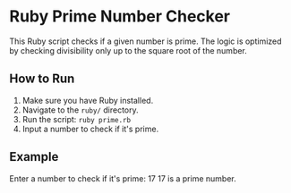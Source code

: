 # Ruby Prime Number Checker

This Ruby script checks if a given number is prime. The logic is optimized by checking divisibility only up to the square root of the number.

## How to Run

1. Make sure you have Ruby installed.
2. Navigate to the `ruby/` directory.
3. Run the script:
   `ruby prime.rb`
4. Input a number to check if it's prime.

## Example

Enter a number to check if it's prime: 17
17 is a prime number.
